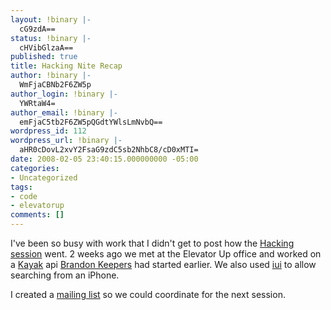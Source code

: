 ```yaml
---
layout: !binary |-
  cG9zdA==
status: !binary |-
  cHVibGlzaA==
published: true
title: Hacking Nite Recap
author: !binary |-
  WmFjaCBNb2F6ZW5p
author_login: !binary |-
  YWRtaW4=
author_email: !binary |-
  emFjaC5tb2F6ZW5pQGdtYWlsLmNvbQ==
wordpress_id: 112
wordpress_url: !binary |-
  aHR0cDovL2xvY2FsaG9zdC5sb2NhbC8/cD0xMTI=
date: 2008-02-05 23:40:15.000000000 -05:00
categories:
- Uncategorized
tags:
- code
- elevatorup
comments: []
---
```

I've been so busy with work that I didn't get to post how the [Hacking session](/2008/1/hacking-nite) went. 2 weeks ago we met at the Elevator Up office and worked on a [Kayak](http://www.kayak.com/) api [Brandon Keepers](http://opensoul.org/) had started earlier. We also used [iui](http://code.google.com/p/iui/) to allow searching from an iPhone.

I created a [mailing list](http://groups.google.com/group/grhack) so we could coordinate for the next session.
